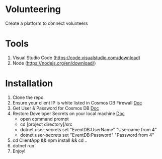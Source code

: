 # Volunteering
Create a platform to connect volunteers

# Tools
1. Visual Studio Code (https://code.visualstudio.com/download)
2. Node (https://nodejs.org/en/download/)

# Installation
1. Clone the repo.
2. Ensure your client IP is white listed in Cosmos DB Firewall [Doc](https://docs.microsoft.com/en-us/azure/cosmos-db/firewall-support)
3. Get User & Password for Cosmos DB [Doc](https://docs.microsoft.com/en-us/azure/cosmos-db/secure-access-to-data) 
4. Restore Developer Secrets on your local machine [Doc](https://docs.microsoft.com/en-us/aspnet/core/security/app-secrets?view=aspnetcore-2.2&tabs=windows) 
    - open command prompt
    - cd [project directory]/src
    - dotnet user-secrets set "EventDB:UserName" "Username from 4"
    - dotnet user-secrets set "EventDB:Password" "Password from 4"
5. cd ClientApp && npm install && cd ..
6. dotnet run
7. Enjoy!
